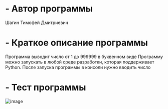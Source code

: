 # - Автор программы
Шагин Тимофей Дмитриевич
# - Краткое описание программы
Программа выводит число от 1 до 999999 в буквенном виде
Программу можно запускать в любой среде разработки, которая поддерживает Python. После запуска программы в консоли нужно вводить число
# - Тест программы
![image](https://user-images.githubusercontent.com/114610696/193611761-fbd552b3-eb59-435a-8125-d94d19d69efe.png)
